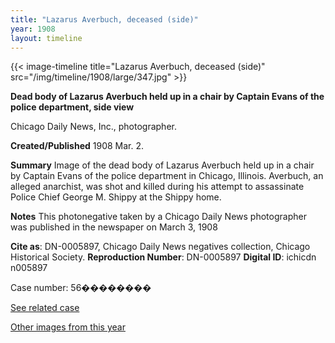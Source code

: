 ```yaml
---
title: "Lazarus Averbuch, deceased (side)"
year: 1908
layout: timeline
---
```


{{< image-timeline title="Lazarus Averbuch, deceased (side)" src="/img/timeline/1908/large/347.jpg" >}}


__**Dead body of Lazarus Averbuch held up in a chair by Captain Evans of the police department, side view**__

Chicago Daily News, Inc., photographer.

**Created/Published**
1908 Mar. 2.

**Summary**
Image of the dead body of Lazarus Averbuch held up in a chair by Captain Evans of the police department in Chicago, Illinois. Averbuch, an alleged anarchist, was shot and killed during his attempt to assassinate Police Chief George M. Shippy at the Shippy home.

**Notes**
This photonegative taken by a Chicago Daily News photographer was published in the newspaper on March 3, 1908

__Cite as__: DN-0005897, Chicago Daily News negatives collection, Chicago Historical Society.
__Reproduction Number__: DN-0005897
__Digital ID__: ichicdn n005897

Case number: 56��������

[See related case](/database/55/) 

[Other images from this year](/historical/timeline/1908)